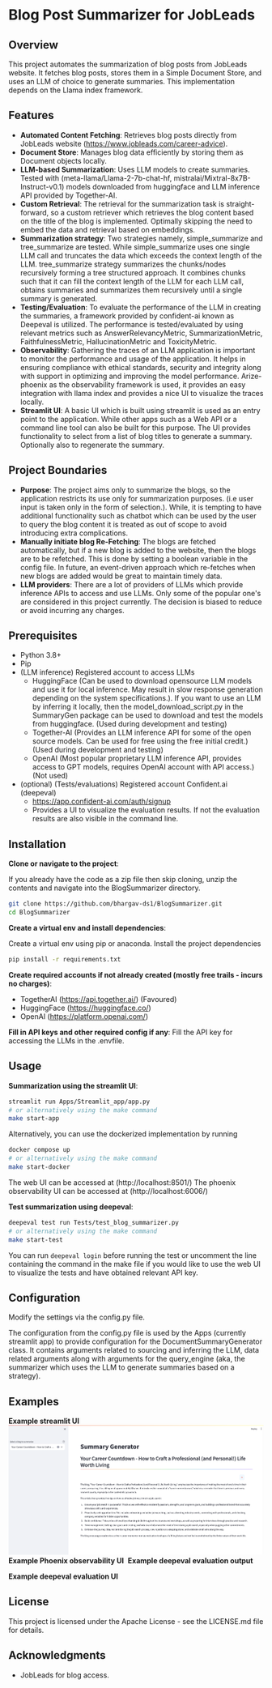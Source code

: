 # Blog Post Summarizer for JobLeads

## Overview

This project automates the summarization of blog posts from JobLeads website. It fetches blog posts, stores them in a
Simple Document Store, and uses an LLM of choice to generate summaries. This implementation depends on the Llama index
framework.

## Features

- **Automated Content Fetching**: Retrieves blog posts directly from JobLeads
  website (https://www.jobleads.com/career-advice).
- **Document Store**: Manages blog data efficiently by storing them as Document objects locally.
- **LLM-based Summarization**: Uses LLM models to create summaries. Tested with (meta-llama/Llama-2-7b-chat-hf,
  mistralai/Mixtral-8x7B-Instruct-v0.1) models downloaded from huggingface and LLM inference API provided by
  Together-AI.
- **Custom Retrieval**: The retrieval for the summarization task is straight-forward, so a custom retriever which
  retrieves the blog content based on the title of the blog is implemented. Optimally skipping the need to embed the
  data and retrieval based on embeddings.
- **Summarization strategy**: Two strategies namely, simple_summarize and tree_summarize are tested. While
  simple_summarize uses one single LLM call and truncates the data which exceeds the context length of the LLM.
  tree_summarize strategy summarizes the chunks/nodes recursively forming a tree structured approach. It combines chunks
  such that it can fill the context
  length of the LLM for each LLM call, obtains summaries and summarizes them recursively until a single summary is
  generated.
- **Testing/Evaluation**: To evaluate the performance of the LLM in creating the summaries, a framework provided by
  confident-ai known as Deepeval is utilized. The performance is tested/evaluated by using relevant metrics such as
  AnswerRelevancyMetric, SummarizationMetric, FaithfulnessMetric, HallucinationMetric and ToxicityMetric.
- **Observability**: Gathering the traces of an LLM application is important to monitor the performance and usage of the
  application. It helps in ensuring compliance with ethical standards, security and integrity along with support in
  optimizing and improving the model performance. Arize-phoenix as the observability framework is used, it provides an
  easy integration with llama index and provides a nice UI to visualize the traces locally.
- **Streamlit UI**: A basic UI which is built using streamlit is used as an entry point to the application. While other
  apps such as a Web API or a command line tool can also be built for this purpose. The UI provides functionality to
  select from a list of blog titles to generate a summary. Optionally also to regenerate the summary.

## Project Boundaries

- **Purpose**: The project aims only to summarize the blogs, so the application restricts its use only for summarization
  purposes. (i.e user input is taken only in the form of selection.). While, it is tempting to have additional
  functionality such as chatbot which can be used by the user to query the blog content it is treated as out of scope to
  avoid introducing extra complications.
- **Manually initiate blog Re-Fetching**: The blogs are fetched automatically, but if a new blog is added to the
  website, then the blogs are to be refetched. This is done by setting a boolean variable in the config file. In future,
  an event-driven approach which re-fetches when new blogs are added would be great to maintain timely data.
- **LLM providers**: There are a lot of providers of LLMs which provide inference APIs to access and use LLMs. Only some
  of the popular one's are considered in this project currently. The decision is biased to reduce or avoid incurring any
  charges.

## Prerequisites

- Python 3.8+
- Pip
- (LLM inference) Registered account to access LLMs
    - HuggingFace (Can be used to download opensource LLM models and use it for local inference. May result in slow
      response generation depending on the system specifications.). If you want to use an LLM by inferring it locally,
      then the model_download_script.py in the SummaryGen package can be used to download and test the models from
      huggingface. (Used during development and testing)
    - Together-AI (Provides an LLM inference API for some of the open source models. Can be used for free using the free
      initial credit.) (Used during development and testing)
    - OpenAI (Most popular proprietary LLM inference API, provides access to GPT models, requires OpenAI account with
      API access.) (Not used)
- (optional) (Tests/evaluations) Registered account Confident.ai (deepeval)
    - https://app.confident-ai.com/auth/signup
    - Provides a UI to visualize the evaluation results. If not the evaluation results are also visible in the
      command line.

## Installation

**Clone or navigate to the project**:

If you already have the code as a zip file then skip cloning, unzip the contents and navigate into the BlogSummarizer
directory.

```bash
git clone https://github.com/bhargav-ds1/BlogSummarizer.git
cd BlogSummarizer
```

**Create a virtual env and install dependencies**:

Create a virtual env using pip or anaconda.
Install the project dependencies

```bash
pip install -r requirements.txt
```

**Create required accounts if not already created (mostly free trails - incurs no charges)**:

- TogetherAI (https://api.together.ai/) (Favoured)
- HuggingFace (https://huggingface.co/)
- OpenAI (https://platform.openai.com/)

**Fill in API keys and other required config if any**:
Fill the API key for accessing the LLMs in the .envfile.

## Usage

**Summarization using the streamlit UI**:

```bash
streamlit run Apps/Streamlit_app/app.py
# or alternatively using the make command
make start-app
```

Alternatively, you can use the dockerized implementation by running

```bash
docker compose up
# or alternatively using the make command
make start-docker
```

The web UI can be accessed at (http://localhost:8501/)
The phoenix observability UI can be accessed at (http://localhost:6006/)

**Test summarization using deepeval**:

```bash
deepeval test run Tests/test_blog_summarizer.py
# or alternatively using the make command
make start-test
```

You can run `deepeval login` before running the test or uncomment the line containing the command in the make file if
you would like to use the web UI to visualize the
tests and have obtained relevant API key.

## Configuration

Modify the settings via the config.py file.

The configuration from the config.py file is used by the Apps (currently streamlit app) to provide configuration for the
DocumentSummaryGenerator class. It contains arguments related to sourcing and inferring the LLM, data related arguments
along with arguments for the query_engine (aka, the summarizer which uses the LLM to generate summaries based on a
strategy).

## Examples
**Example streamlit UI**
![](https://github.com/bhargav-ds1/BlogSummarizer/blob/main/Examples/Screenshot%202024-05-16%20at%2012.42.59.png)
**Example Phoenix observability UI**
![]()
**Example deepeval evaluation output**

**Example deepeval evaluation UI**

## License

This project is licensed under the Apache License - see the LICENSE.md file for details.

## Acknowledgments

- JobLeads for blog access.


